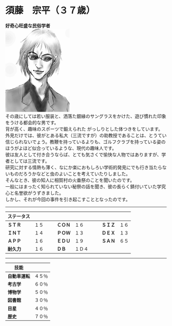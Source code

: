 # 須藤　宗平（３７歳）
**好奇心旺盛な民俗学者**  
![](..\003_Picture\01_須藤_宗平.gif)   
その歳にしては若い服装と、洒落た銀縁のサングラスをかけた、遊び慣れた印象をうける都会的な男です。  
背が高く、趣味のスポーツで鍛えられた がっしりとした体つきをしています。  
外見だけでは、彼がとある私大（三流ですが）の助教授であることは、とうてい信じられないでょう。教鞭を持っているよりも、ゴルフクラブを持っている姿のほうがよほど似合っているような、現代の趣味人です。  
彼は友人として付き合うならば、とても気さくで愉快な人物ではありますが、学者としては三流です。  
研究に対する情熱も薄く、なにか楽におもしろい学術的発見にでも行き当たらないものだろうかなどと虫のよいことを考えていたりしました。  
そんなとき、彼の知人に相賀村の火垂祭のことを聞いたのです。  
一般にはまったく知られていない秘祭の話を聞き、彼の長らく錆付いていた学究心と名誉欲がうずきました。  
しかし、それが今回の事件を引き起こすこととなったのです。  

---
ステータス||||||||||
-|-|-|-|-|-|-|-|-|-|
**ＳＴＲ**|１５|||**ＣＯＮ**|１６|||**ＳＩＺ**|１６|
**ＩＮＴ**|１４|||**ＰＯＷ**|１３|||**ＤＥＸ**|１３|
**ＡＰＰ**|１６|||**ＥＤＵ**|１９|||**ＳＡＮ**|６５|
**耐久力**|１６|||**ＤＢ**|１Ｄ４| 

---
技能||
-|-
**自動車運転**|４５％  
**考古学**|６０％  
**博物学**|５０％  
**図書館**|３０％  
**目星**|４０％  
**歴史**|７０％	